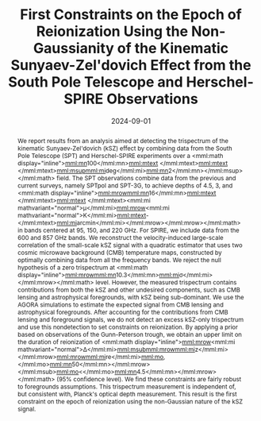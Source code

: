 ---
title: "First Constraints on the Epoch of Reionization Using the Non-Gaussianity of the Kinematic Sunyaev-Zel'dovich Effect from the South Pole Telescope and Herschel-SPIRE Observations"
collection: "publications"
category: "co_papers"
permalink: /publications/2024PhRvL133l1004R
link: https://ui.adsabs.harvard.edu/abs/2024PhRvL.133l1004R/abstract
date: 2024-09-01
venue: "Physical Review Letters"
citation: "Prabhu, K., Raghunathan, S., Millea, M., et al. (2024), The Astrophysical Journal, 973, 4."
abstract: "We report results from an analysis aimed at detecting the trispectrum of the kinematic Sunyaev-Zel'dovich (kSZ) effect by combining data from the South Pole Telescope (SPT) and Herschel-SPIRE experiments over a <inline-formula><mml:math display=\"inline\"><mml:mn>100</mml:mn><mml:mtext> </mml:mtext><mml:mtext> </mml:mtext><mml:msup><mml:mi>deg</mml:mi><mml:mn>2</mml:mn></mml:msup></mml:math></inline-formula> field. The SPT observations combine data from the previous and current surveys, namely SPTpol and SPT-3G, to achieve depths of 4.5, 3, and <inline-formula><mml:math display=\"inline\"><mml:mrow><mml:mn>16</mml:mn><mml:mtext> </mml:mtext><mml:mtext> </mml:mtext><mml:mi mathvariant=\"normal\">μ</mml:mi><mml:mrow><mml:mi mathvariant=\"normal\">K</mml:mi><mml:mtext>-</mml:mtext><mml:mi>arcmin</mml:mi></mml:mrow></mml:mrow></mml:math></inline-formula> in bands centered at 95, 150, and 220 GHz. For SPIRE, we include data from the 600 and 857 GHz bands. We reconstruct the velocity-induced large-scale correlation of the small-scale kSZ signal with a quadratic estimator that uses two cosmic microwave background (CMB) temperature maps, constructed by optimally combining data from all the frequency bands. We reject the null hypothesis of a zero trispectrum at <inline-formula><mml:math display=\"inline\"><mml:mrow><mml:mn>10.3</mml:mn><mml:mi>σ</mml:mi></mml:mrow></mml:math></inline-formula> level. However, the measured trispectrum contains contributions from both the kSZ and other undesired components, such as CMB lensing and astrophysical foregrounds, with kSZ being sub-dominant. We use the AGORA simulations to estimate the expected signal from CMB lensing and astrophysical foregrounds. After accounting for the contributions from CMB lensing and foreground signals, we do not detect an excess kSZ-only trispectrum and use this nondetection to set constraints on reionization. By applying a prior based on observations of the Gunn-Peterson trough, we obtain an upper limit on the duration of reionization of <inline-formula><mml:math display=\"inline\"><mml:mrow><mml:mi mathvariant=\"normal\">Δ</mml:mi><mml:msub><mml:mrow><mml:mi>z</mml:mi></mml:mrow><mml:mrow><mml:mi>re</mml:mi><mml:mo>,</mml:mo><mml:mn>50</mml:mn></mml:mrow></mml:msub><mml:mo>&lt;</mml:mo><mml:mn>4.5</mml:mn></mml:mrow></mml:math></inline-formula> (95% confidence level). We find these constraints are fairly robust to foregrounds assumptions. This trispectrum measurement is independent of, but consistent with, Planck's optical depth measurement. This result is the first constraint on the epoch of reionization using the non-Gaussian nature of the kSZ signal."
---